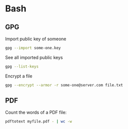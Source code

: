 # Bash

## GPG

Import public key of someone

```bash
gpg --import some-one.key
```

See all imported public keys

```bash
gpg --list-keys
```

Encrypt a file

```bash
gpg --encrypt --armor -r some-one@server.com file.txt
```

## PDF

Count the words of a PDF file:

```bash
pdftotext myfile.pdf - | wc -w
```
